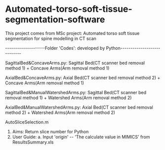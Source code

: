 # Automated-torso-soft-tissue-segmentation-software
This project comes from MSc project: Automated torso soft tissue segmentation for spine modelling in CT scan

--------------------Folder 'Codes': developed by Python----------------------------

SagittalBed&ConcaveArms.py: 
Sagittal Bed(CT scanner bed removal method 1) + Concave Arms(Arm removal method 1)

AxialBed&ConcaveArms.py:
Axial Bed(CT scanner bed removal method 2) + Concave Arms(Arm removal method 1)

SagittalBed&ManualWatershedArms.py: 
Sagittal Bed(CT scanner bed removal method 1) + Watershed Arms(Arm removal method 2)

AxialBed&ManualWatershedArms.py: 
Axial Bed(CT scanner bed removal method 2) + Watershed Arms(Arm removal method 2)

AutoSliceSelection.m
1. Aims: Return slice number for Python
2. User Guide:
    a. Input 'origin' -- 'The calculate value in MIMICS' from ResultsSummary.xls
